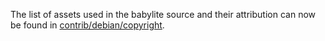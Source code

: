 The list of assets used in the babylite source and their attribution can now be found in [contrib/debian/copyright](../contrib/debian/copyright).
